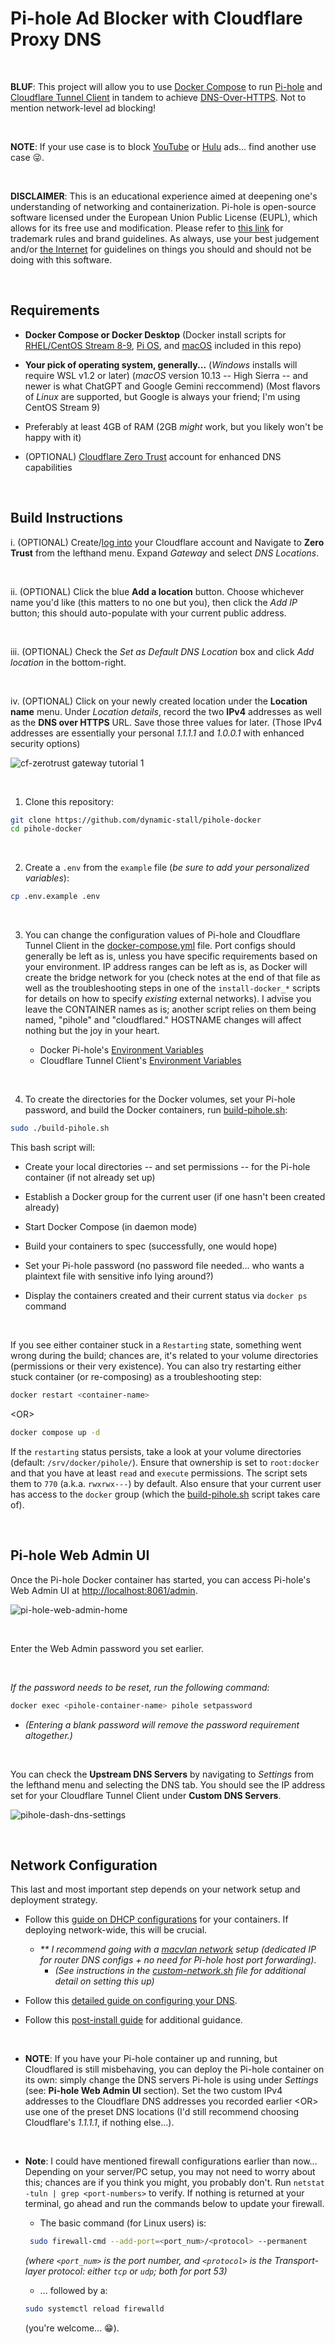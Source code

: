 # Pi-hole Ad Blocker with Cloudflare Proxy DNS

<br>

**BLUF**: This project will allow you to use [Docker Compose](https://docs.docker.com/compose/) to run [Pi-hole](https://pi-hole.net/) and [Cloudflare Tunnel Client](https://github.com/cloudflare/cloudflared) in tandem to achieve [DNS-Over-HTTPS](https://docs.pi-hole.net/guides/dns/cloudflared/). Not to mention network-level ad blocking!

<br>

**NOTE**: If your use case is to block [YouTube](https://discourse.pi-hole.net/t/youtube-ads-getting-through-pihole-any-advances-in-100-blocking-without-also-blocking-youtube-videos/60951) or [Hulu](https://www.reddit.com/r/pihole/comments/lbzjyt/hulu_ads/?rdt=45152) ads... find another use case 😜.

<br>

**DISCLAIMER**: This is an educational experience aimed at deepening one's understanding of networking and containerization. Pi-hole is open-source software licensed under the European Union Public License (EUPL), which allows for its free use and modification. Please refer to [this link](https://pi-hole.net/trademark-rules-and-brand-guidelines/) for trademark rules and brand guidelines. As always, use your best judgement and/or [the Internet](https://www.reddit.com/r/pihole/comments/a6q2zv/are_there_any_legal_concerns_in_the_us_for_using/?rdt=44519) for guidelines on things you should and should not be doing with this software.

<br>

## Requirements

* **Docker Compose or Docker Desktop** (Docker install scripts for [RHEL/CentOS Stream 8-9](./install-docker_rhel8-9.sh), [Pi OS](./install-docker_pi-os.sh), and [macOS](./install-docker_macos.sh) included in this repo)

* **Your pick of operating system, generally...** (_Windows_ installs will require WSL v1.2 or later) (_macOS_ version 10.13 -- High Sierra -- and newer is what ChatGPT and Google Gemini reccommend) (Most flavors of _Linux_ are supported, but Google is always your friend; I'm using CentOS Stream 9)

* Preferably at least 4GB of RAM (2GB _might_ work, but you likely won't be happy with it)

* (OPTIONAL) [Cloudflare Zero Trust](https://www.cloudflare.com/zero-trust/products/access/) account for enhanced DNS capabilities

<br>

## Build Instructions

i. (OPTIONAL) Create/[log into](https://dash.cloudflare.com/login) your Cloudflare account and Navigate to **Zero Trust** from the lefthand menu. Expand _Gateway_ and select _DNS Locations_.

<br>

ii. (OPTIONAL) Click the blue **Add a location** button. Choose whichever name you'd like (this matters to no one but you), then click the _Add IP_ button; this should auto-populate with your current public address.

<br>

iii. (OPTIONAL) Check the _Set as Default DNS Location_ box and click _Add location_ in the bottom-right.

<br>

iv. (OPTIONAL) Click on your newly created location under the **Location name** menu. Under _Location details_, record the two **IPv4** addresses as well as the **DNS over HTTPS** URL. Save those three values for later. (Those IPv4 addresses are essentially your personal _1.1.1.1_ and _1.0.0.1_ with enhanced security options)

![cf-zerotrust gateway tutorial 1](https://github.com/user-attachments/assets/d543bdd3-a01e-4d81-844b-ab1543b02a5d)

<br>

1. Clone this repository:
```bash
git clone https://github.com/dynamic-stall/pihole-docker
cd pihole-docker
```

<br>

2. Create a `.env` from the `example` file (_be sure to add your personalized variables_):
```bash
cp .env.example .env
```
<br>

3. You can change the configuration values of Pi-hole and Cloudflare Tunnel Client in the [docker-compose.yml](./docker-compose.yml) file. Port configs should generally be left as is, unless you have specific requirements based on your environment. IP address ranges can be left as is, as Docker will create the bridge network for you (check notes at the end of that file as well as the troubleshooting steps in one of the ```install-docker_*``` scripts for details on how to specify _existing_ external networks). I advise you leave the CONTAINER names as is; another script relies on them being named, "pihole" and "cloudflared." HOSTNAME changes will affect nothing but the joy in your heart.

   * Docker Pi-hole's [Environment Variables](https://github.com/pi-hole/docker-pi-hole/#environment-variables)
   * Cloudflare Tunnel Client's [Environment Variables](https://github.com/cloudflare/cloudflared/blob/master/cmd/cloudflared/proxydns/cmd.go)

<br>

4. To create the directories for the Docker volumes, set your Pi-hole password, and build the Docker containers, run [build-pihole.sh](./build-pihole.sh):

```bash
sudo ./build-pihole.sh
```

This bash script will:

   * Create your local directories -- and set permissions -- for the Pi-hole container (if not already set up)

   * Establish a Docker group for the current user (if one hasn't been created already)

   * Start Docker Compose (in daemon mode)

   * Build your containers to spec (successfully, one would hope)

   * Set your Pi-hole password (no password file needed... who wants a plaintext file with sensitive info lying around?)

   * Display the containers created and their current status via `docker ps` command

<br>

If you see either container stuck in a ```Restarting``` state, something went wrong during the build; chances are, it's related to your volume directories (permissions or their very existence). You can also try restarting either stuck container (or re-composing) as a troubleshooting step:

```bash
docker restart <container-name>
```

\<OR\>

```bash
docker compose up -d
```

If the `restarting` status persists, take a look at your volume directories (default: `/srv/docker/pihole/`). Ensure that ownership is set to `root:docker` and that you have at least `read` and `execute` permissions. The script sets them to `770` (a.k.a. `rwxrwx---`) by default. Also ensure that your current user has access to the `docker` group (which the [build-pihole.sh](./build-pihole.sh) script takes care of). 

<br>

## Pi-hole Web Admin UI

Once the Pi-hole Docker container has started, you can access Pi-hole's Web Admin UI at [http://localhost:8061/admin](http://localhost:8061/admin).

![pi-hole-web-admin-home](https://github.com/dynamic-stall/pihole-cloudflared-docker/assets/76631795/80595882-7bb2-4b0f-aaff-5fd4f7b4623d)

<br>

Enter the Web Admin password you set earlier.

<br>

_If the password needs to be reset, run the following command:_

```bash
docker exec <pihole-container-name> pihole setpassword
```

* _(Entering a blank password will remove the password requirement altogether.)_

<br>

You can check the **Upstream DNS Servers** by navigating to _Settings_ from the lefthand menu and selecting the DNS tab. You should see the IP address set for your Cloudflare Tunnel Client under **Custom DNS Servers**.

![pihole-dash-dns-settings](https://github.com/user-attachments/assets/3081a642-5fce-44bf-adc6-c3c005dfa603)

<br>

## Network Configuration

This last and most important step depends on your network setup and deployment strategy.

* Follow this [guide on DHCP configurations](https://docs.pi-hole.net/docker/dhcp/) for your containers. If deploying network-wide, this will be crucial.

   * _\*\* I recommend going with a [macvlan network](https://tonylawrence.com/posts/unix/synology/free-your-synology-ports/) setup (dedicated IP for router DNS configs + no need for Pi-hole host port forwarding)_.
      * _(See instructions in the [custom-network.sh](./custom-network.sh) file for additional detail on setting this up)_

* Follow this [detailed guide on configuring your DNS](https://discourse.pi-hole.net/t/how-do-i-configure-my-devices-to-use-pi-hole-as-their-dns-server/245).

* Follow this [post-install guide](https://docs.pi-hole.net/main/post-install/) for additional guidance.

<br>

* **NOTE**: If you have your Pi-hole container up and running, but Cloudflared is still misbehaving, you can deploy the Pi-hole container on its own: simply change the DNS servers Pi-hole is using under _Settings_ (see: **Pi-hole Web Admin UI** section). Set the two custom IPv4 addresses to the Cloudflare DNS addresses you recorded earlier \<OR\> use one of the preset DNS locations (I'd still recommend choosing Cloudflare's _1.1.1.1_, if nothing else...).

<br>

* **Note**: I could have mentioned firewall configurations earlier than now... Depending on your server/PC setup, you may not need to worry about this; chances are if you think you might, you probably don't. Run `netstat -tuln | grep <port-numbers>` to verify. If nothing is returned at your terminal, go ahead and run the commands below to update your firewall.
   * The basic command (for Linux users) is:

  ```bash
   sudo firewall-cmd --add-port=<port_num>/<protocol> --permanent

   ```
   _(where ```<port_num>``` is the port number, and ```<protocol>``` is the Transport-layer protocol: either ```tcp``` or ```udp```; both for port 53)_

   * ... followed by a:

   ```bash
   sudo systemctl reload firewalld
   ```
   (you're welcome... 😁).
